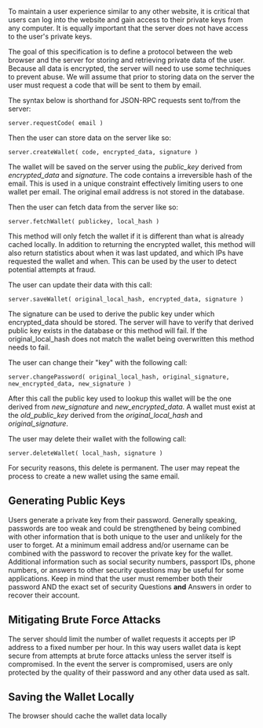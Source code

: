 To maintain a user experience similar to any other website, it is critical that users can log into the website and gain access to their private keys from any computer.  It is equally important that the server does not have access to the user's private keys.

The goal of this specification is to define a protocol between the web browser and the server for storing and retrieving private data of the user.  Because all data is encrypted, the server will need to use some techniques to prevent abuse.  We will assume that prior to storing data on the server the user must request a code that will be sent to them by email.

The syntax below is shorthand for JSON-RPC requests sent to/from the server:

    server.requestCode( email )

Then the user can store data on the server like so:

    server.createWallet( code, encrypted_data, signature ) 

The wallet will be saved on the server using the *public_key* derived from *encrypted_data* and *signature*.  The code contains a irreversible hash of the email.  This is used in a unique constraint effectively limiting users to one wallet per email.  The original email address is not stored in the database.

Then the user can fetch data from the server like so:

    server.fetchWallet( publickey, local_hash )

This method will only fetch the wallet if it is different than what is already cached locally.  In addition to returning the encrypted wallet, this method will also return statistics about when it was last updated, and which IPs have requested the wallet and when.  This can be used by the user to detect potential attempts at fraud.

The user can update their data with this call:
   
    server.saveWallet( original_local_hash, encrypted_data, signature )

The signature can be used to derive the public key under which encrypted_data should be stored.  The server will have to verify that derived public key exists in the database or this method will fail.  If the original_local_hash does not match the wallet being overwritten this method needs to fail.

The user can change their "key" with the following call:

    server.changePassword( original_local_hash, original_signature, new_encrypted_data, new_signature )

After this call the public key used to lookup this wallet will be the one derived from *new_signature* and *new_encrypted_data*.  A wallet must exist at the *old_public_key* derived from the *original_local_hash* and *original_signature*.


The user may delete their wallet with the following call:

    server.deleteWallet( local_hash, signature )

For security reasons, this delete is permanent.  The user may repeat the process to create a new wallet using the same email.

## Generating Public Keys

Users generate a private key from their password.  Generally speaking, passwords are too weak and could be strengthened by being combined with other information that is both unique to the user and unlikely for the user to forget.  At a minimum email address and/or username can be combined with the password to recover the private key for the wallet.  Additional information such as social security numbers, passport IDs, phone numbers, or answers to other security questions may be useful for some applications.  Keep in mind that the user must remember both their password AND the exact set of security Questions **and** Answers in order to recover their account.

## Mitigating Brute Force Attacks

The server should limit the number of wallet requests it accepts per IP address to a fixed number per hour.  In this way users wallet data is kept secure from attempts at brute force attacks unless the server itself is compromised.  In the event the server is compromised, users are only protected by the quality of their password and any other data used as salt.

## Saving the Wallet Locally 

The browser should cache the wallet data locally 